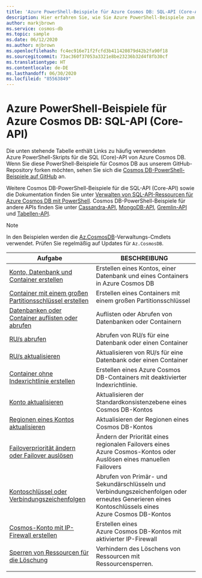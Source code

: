 ```yaml
---
title: 'Azure PowerShell-Beispiele für Azure Cosmos DB: SQL-API (Core-API)'
description: Hier erfahren Sie, wie Sie Azure PowerShell-Beispiele zum Ausführen verschiedener gängiger Aufgaben in Azure Cosmos DB-SQL-API-Konten abrufen.
author: markjbrown
ms.service: cosmos-db
ms.topic: sample
ms.date: 06/12/2020
ms.author: mjbrown
ms.openlocfilehash: fc4ec916e71f2fcfd3b411420879d42b2fa90f18
ms.sourcegitcommit: 73ac360f37053a3321e8be23236b32d4f8fb30cf
ms.translationtype: HT
ms.contentlocale: de-DE
ms.lasthandoff: 06/30/2020
ms.locfileid: "85563849"
---
```

# <a name="azure-powershell-samples-for-azure-cosmos-db---sql-core-api"></a>Azure PowerShell-Beispiele für Azure Cosmos DB: SQL-API (Core-API)

Die unten stehende Tabelle enthält Links zu häufig verwendeten Azure PowerShell-Skripts für die SQL (Core)-API von Azure Cosmos DB. Wenn Sie diese PowerShell-Beispiele für Cosmos DB aus unserem GitHub-Repository forken möchten, sehen Sie sich die [Cosmos DB-PowerShell-Beispiele auf GitHub](https://github.com/Azure/azure-docs-powershell-samples/tree/master/cosmosdb) an.

Weitere Cosmos DB-PowerShell-Beispiele für die SQL-API (Core-API) sowie die Dokumentation finden Sie unter [Verwalten von SQL-API-Ressourcen für Azure Cosmos DB mit PowerShell](manage-with-powershell.md). Cosmos DB-PowerShell-Beispiele für andere APIs finden Sie unter [Cassandra-API](powershell-samples-cassandra.md), [MongoDB-API](powershell-samples-mongodb.md), [Gremlin-API](powershell-samples-gremlin.md) und [Tabellen-API](powershell-samples-table.md).

> [!NOTE]
> In den Beispielen werden die [Az.CosmosDB](https://docs.microsoft.com/powershell/module/az.cosmosdb)-Verwaltungs-Cmdlets verwendet. Prüfen Sie regelmäßig auf Updates für `Az.CosmosDB`.

|Aufgabe | BESCHREIBUNG |
|---|---|
|[Konto, Datenbank und Container erstellen](scripts/powershell/sql/ps-sql-create.md?toc=%2fpowershell%2fmodule%2ftoc.json)| Erstellen eines Kontos, einer Datenbank und eines Containers in Azure Cosmos DB |
|[Container mit einem großen Partitionsschlüssel erstellen](scripts/powershell/sql/ps-sql-container-create-large-partition-key.md?toc=%2fpowershell%2fmodule%2ftoc.json)| Erstellen eines Containers mit einem großen Partitionsschlüssel |
|[Datenbanken oder Container auflisten oder abrufen](scripts/powershell/sql/ps-sql-list-get.md?toc=%2fpowershell%2fmodule%2ftoc.json)| Auflisten oder Abrufen von Datenbanken oder Containern |
|[RU/s abrufen](scripts/powershell/sql/ps-sql-ru-get.md?toc=%2fpowershell%2fmodule%2ftoc.json)| Abrufen von RU/s für eine Datenbank oder einen Container |
|[RU/s aktualisieren](scripts/powershell/sql/ps-sql-ru-update.md?toc=%2fpowershell%2fmodule%2ftoc.json)| Aktualisieren von RU/s für eine Datenbank oder einen Container |
|[Container ohne Indexrichtlinie erstellen](scripts/powershell/sql/ps-sql-container-create-index-none.md?toc=%2fpowershell%2fmodule%2ftoc.json) | Erstellen eines Azure Cosmos DB-Containers mit deaktivierter Indexrichtlinie.|
|[Konto aktualisieren](scripts/powershell/common/ps-account-update.md?toc=%2fpowershell%2fmodule%2ftoc.json)| Aktualisieren der Standardkonsistenzebene eines Cosmos DB-Kontos |
|[Regionen eines Kontos aktualisieren](scripts/powershell/common/ps-account-update-region.md?toc=%2fpowershell%2fmodule%2ftoc.json)| Aktualisieren der Regionen eines Cosmos DB-Kontos |
|[Failoverpriorität ändern oder Failover auslösen](scripts/powershell/common/ps-account-failover-priority-update.md?toc=%2fpowershell%2fmodule%2ftoc.json)| Ändern der Priorität eines regionalen Failovers eines Azure Cosmos-Kontos oder Auslösen eines manuellen Failovers |
|[Kontoschlüssel oder Verbindungszeichenfolgen](scripts/powershell/common/ps-account-keys-connection-strings.md?toc=%2fpowershell%2fmodule%2ftoc.json)| Abrufen von Primär- und Sekundärschlüsseln und Verbindungszeichenfolgen oder erneutes Generieren eines Kontoschlüssels eines Azure Cosmos DB-Kontos |
|[Cosmos-Konto mit IP-Firewall erstellen](scripts/powershell/common/ps-account-firewall-create.md?toc=%2fpowershell%2fmodule%2ftoc.json)| Erstellen eines Azure Cosmos DB-Kontos mit aktivierter IP-Firewall |
|[Sperren von Ressourcen für die Löschung](scripts/powershell/sql/powershell-sql-lock.md?toc=%2fpowershell%2fmodule%2ftoc.json)| Verhindern des Löschens von Ressourcen mit Ressourcensperren. |
|||
